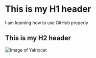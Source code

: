 # This is my H1 header
I am learning how to use GitHub properly
## This is my H2 header


![Image of Yaktocat](https://octodex.github.com/images/yaktocat.png)
